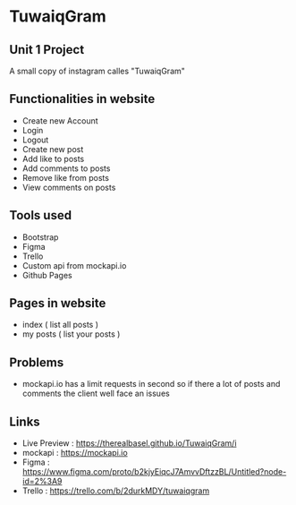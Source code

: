 # TuwaiqGram
## Unit 1 Project

A small copy of instagram calles "TuwaiqGram"<br>

## Functionalities in website
* Create new Account
* Login
* Logout
* Create new post
* Add like to posts
* Add comments to posts
* Remove like from posts
* View comments on posts

## Tools used
* Bootstrap
* Figma
* Trello
* Custom api from mockapi.io
* Github Pages

## Pages in website
* index ( list all posts )
* my posts ( list your posts )


## Problems
* mockapi.io has a limit requests in second so if there a lot of posts and comments the client well face an issues

## Links
* Live Preview : https://therealbasel.github.io/TuwaiqGram/i
* mockapi : https://mockapi.io
* Figma : https://www.figma.com/proto/b2kjyEiqcJ7AmvvDftzzBL/Untitled?node-id=2%3A9
* Trello : https://trello.com/b/2durkMDY/tuwaiqgram
